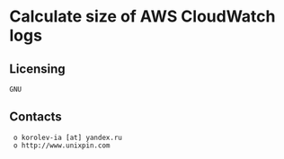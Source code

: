 # Calculate size of  AWS CloudWatch logs 

  Licensing
  ---------
	GNU

  Contacts
  --------

     o korolev-ia [at] yandex.ru
     o http://www.unixpin.com

